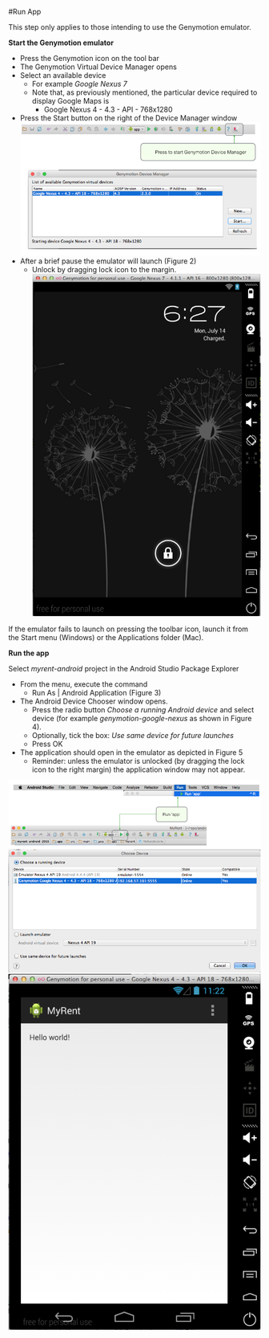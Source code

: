 #Run App

This step only applies to those intending to use the Genymotion emulator.

**Start the Genymotion emulator**

- Press the Genymotion icon on the tool bar
- The Genymotion Virtual Device Manager opens
- Select an available device
    - For example *Google Nexus 7*
    - Note that, as previously mentioned, the particular device required to display Google Maps is
        - Google Nexus 4 - 4.3 - API - 768x1280
- Press the Start button on the right of the Device Manager window
![Figure 1: Start Genymotion emulator](img/50.png)
- After a brief pause the emulator will launch (Figure 2)
    - Unlock by dragging lock icon to the margin.
![Figure 2: Emulator launched](img/51.png)

If the emulator fails to launch on pressing the toolbar icon, launch it from the Start menu (Windows) or the Applications folder (Mac).

**Run the app**

Select *myrent-android* project in the Android Studio Package Explorer

- From the menu, execute the command    
    - Run As | Android Application (Figure 3)
- The Android Device Chooser window opens.
    - Press the radio button *Choose a running Android device* and select device (for example *genymotion-google-nexus* as shown in Figure 4).
    - Optionally, tick the box: *Use same device for future launches*
    - Press OK
- The application should open in the emulator as depicted in Figure 5
    - Reminder: unless the emulator is unlocked (by dragging the lock icon to the right margin) the application window may not appear.


![Figure 3: Run application using menu command or toolbar](img/52.png)
![Figure 4: Android Device Chooser - Select emulator on which to run app](img/53.png)
![Figure 5: MyRent app running on Genymotion emulator](img/54.png)
